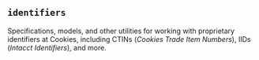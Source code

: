 
## `identifiers`

Specifications, models, and other utilities for working with proprietary identifiers at Cookies, including CTINs (_Cookies Trade Item Numbers_), IIDs (_Intacct Identifiers_), and more.
